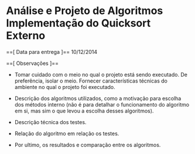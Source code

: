 Análise e Projeto de Algoritmos
Implementação do Quicksort Externo
=====================

==[ Data para entrega ]==
10/12/2014

==[ Observações ]==
- Tomar cuidado com o meio no qual o projeto está sendo executado. De preferência, isolar o meio. Fornecer características técnicas do ambiente no qual o projeto foi executado.

- Descrição dos algoritmos utilizados, como a motivação para escolha dos métodos interno (não é para detalhar o funcionamento do algoritmo em si, mas sim o que levou a escolha desses algoritmos).

- Descrição técnica dos testes.

- Relação do algoritmo em relação os testes.

- Por ultimo, os resultados e comparação entre os algoritmos.
